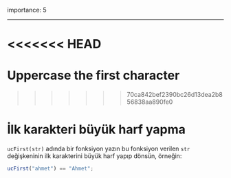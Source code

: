 importance: 5

---

<<<<<<< HEAD
=======
# Uppercase the first character
>>>>>>> 70ca842bef2390bc26d13dea2b856838aa890fe0

# İlk karakteri büyük harf yapma

`ucFirst(str)` adında bir fonksiyon yazın bu fonksiyon verilen `str` değişkeninin ilk karakterini büyük harf yapıp dönsün, örneğin:

```js
ucFirst("ahmet") == "Ahmet";
```
